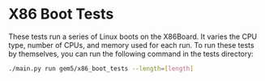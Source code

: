 # X86 Boot Tests

These tests run a series of Linux boots on the X86Board.
It varies the CPU type, number of CPUs, and memory used for each run.
To run these tests by themselves, you can run the following command in the tests directory:

```bash
./main.py run gem5/x86_boot_tests --length=[length]
```
